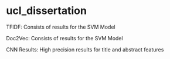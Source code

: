 # ucl_dissertation
TFIDF: Consists of results for the SVM Model

Doc2Vec: Consists of results for the SVM Model

CNN Results: High precision results for title and abstract features
